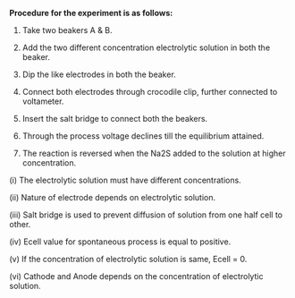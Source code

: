 **Procedure for the experiment is as follows:**
	
1. Take two beakers A & B.

2. Add the two different concentration electrolytic solution in both the beaker.

3. Dip the like electrodes in both the beaker.

4. Connect both electrodes through crocodile clip, further connected to voltameter.

5. Insert the salt bridge to connect both the beakers.

6. Through the process voltage declines till the equilibrium attained.

7. The reaction is reversed when the Na2S added to the solution at higher concentration.


(i) The electrolytic solution must have different concentrations.

(ii) Nature of electrode depends on electrolytic solution.

(iii) Salt bridge is used to prevent diffusion of solution from one half cell to other.

(iv) Ecell value for spontaneous process is equal to positive.

(v) If the concentration of electrolytic solution is same, Ecell = 0.

(vi) Cathode and Anode depends on the concentration of electrolytic solution.				